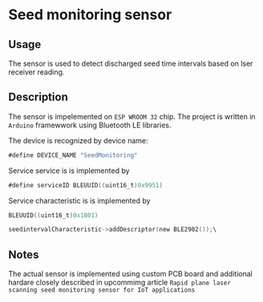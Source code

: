 # Seed monitoring sensor

## Usage

The sensor is used to detect discharged seed time intervals based on lser receiver reading.

## Description

The sensor is impelemented on `ESP WROOM 32` chip. The project is written in `Arduino` framewwork using Bluetooth LE libraries.

The device is recognized by device name:
```kt
#define DEVICE_NAME "SeedMonitoring"
```

Service service is is implemented by
```kt
#define serviceID BLEUUID((uint16_t)0x9951)
```
Service characteristic is is implemented by
```kt
BLEUUID((uint16_t)0x1B01)

seedintervalCharacteristic->addDescriptor(new BLE2902());\
```

## Notes
The actual sensor is implemented using custom PCB board and additional hardare closely described in upcommimg article `Rapid plane laser scanning seed monitoring sensor for IoT applications`

